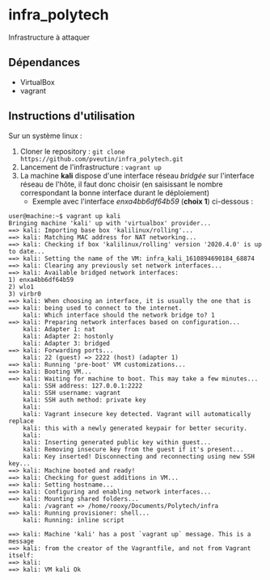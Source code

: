 # infra_polytech
Infrastructure à attaquer

## Dépendances

- VirtualBox
- vagrant

## Instructions d'utilisation

Sur un système linux : 

1. Cloner le repository : `git clone https://github.com/pveutin/infra_polytech.git`
2. Lancement de l'infrastructure : `vagrant up`
3. La machine **kali** dispose d'une interface réseau *bridgée* sur l'interface réseau de l'hôte, il faut donc choisir (en saisissant le nombre correspondant la bonne interface durant le déploiement) 
    - Exemple avec l'interface *enxa4bb6df64b59* (**choix 1**) ci-dessous : 
``` console
user@machine:~$ vagrant up kali     
Bringing machine 'kali' up with 'virtualbox' provider...
==> kali: Importing base box 'kalilinux/rolling'...
==> kali: Matching MAC address for NAT networking...
==> kali: Checking if box 'kalilinux/rolling' version '2020.4.0' is up to date...
==> kali: Setting the name of the VM: infra_kali_1610894690184_68874
==> kali: Clearing any previously set network interfaces...
==> kali: Available bridged network interfaces:
1) enxa4bb6df64b59
2) wlo1
3) virbr0
==> kali: When choosing an interface, it is usually the one that is
==> kali: being used to connect to the internet.
    kali: Which interface should the network bridge to? 1
==> kali: Preparing network interfaces based on configuration...
    kali: Adapter 1: nat
    kali: Adapter 2: hostonly
    kali: Adapter 3: bridged
==> kali: Forwarding ports...
    kali: 22 (guest) => 2222 (host) (adapter 1)
==> kali: Running 'pre-boot' VM customizations...
==> kali: Booting VM...
==> kali: Waiting for machine to boot. This may take a few minutes...
    kali: SSH address: 127.0.0.1:2222
    kali: SSH username: vagrant
    kali: SSH auth method: private key
    kali: 
    kali: Vagrant insecure key detected. Vagrant will automatically replace
    kali: this with a newly generated keypair for better security.
    kali: 
    kali: Inserting generated public key within guest...
    kali: Removing insecure key from the guest if it's present...
    kali: Key inserted! Disconnecting and reconnecting using new SSH key...
==> kali: Machine booted and ready!
==> kali: Checking for guest additions in VM...
==> kali: Setting hostname...
==> kali: Configuring and enabling network interfaces...
==> kali: Mounting shared folders...
    kali: /vagrant => /home/rooxy/Documents/Polytech/infra
==> kali: Running provisioner: shell...
    kali: Running: inline script

==> kali: Machine 'kali' has a post `vagrant up` message. This is a message
==> kali: from the creator of the Vagrantfile, and not from Vagrant itself:
==> kali: 
==> kali: VM kali Ok

```
